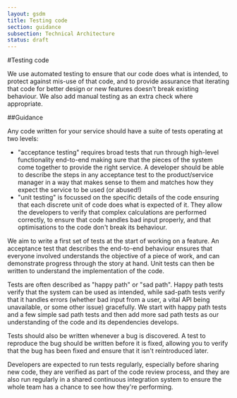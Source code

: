 ```yaml
---
layout: gsdm
title: Testing code
section: guidance
subsection: Technical Architecture
status: draft
---
```

    
#Testing code

We use automated testing to ensure that our code does what is intended, to protect against mis-use of that code, and to provide assurance that iterating that code for better design or new features doesn't break existing behaviour. We also add manual testing as an extra check where appropriate.

##Guidance

Any code written for your service should have a suite of tests operating at two levels:
 * "acceptance testing" requires broad tests that run through high-level functionality end-to-end making sure that the pieces of the system come together to provide the right service. A developer should be able to describe the steps in any acceptance test to the product/service manager in a way that makes sense to them and matches how they expect the service to be used (or abused!)
 * "unit testing" is focussed on the specific details of the code ensuring that each discrete unit of code does what is expected of it. They allow the developers to verify that complex calculations are performed correctly, to ensure that code handles bad input properly, and that optimisations to the code don't break its behaviour.

We aim to write a first set of tests at the start of working on a feature. An acceptance test that describes the end-to-end behaviour ensures that everyone involved understands the objective of a piece of work, and can demonstrate progress through the story at hand. Unit tests can then be written to understand the implementation of the code.

Tests are often described as "happy path" or "sad path". Happy path tests verify that the system can be used as intended, while sad-path tests verify that it handles errors (whether bad input from a user, a vital API being unavailable, or some other issue) gracefully. We start with happy path tests and a few simple sad path tests and then add more sad path tests as our understanding of the code and its dependencies develops.

Tests should also be written whenever a bug is discovered. A test to reproduce the bug should be written before it is fixed, allowing you to verify that the bug has been fixed and ensure that it isn't reintroduced later.

Developers are expected to run tests regularly, especially before sharing new code, they are verified as part of the code review process, and they are also run regularly in a shared continuous integration system to ensure the whole team has a chance to see how they're performing.
